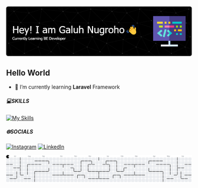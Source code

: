 <!--
**galuhnugroho/galuhnugroho** is a ✨ _special_ ✨ repository because its `README.md` (this file) appears on your GitHub profile.

Here are some ideas to get you started:

- 🔭 I’m currently working on ...
- 🌱 I’m currently learning ...
- 👯 I’m looking to collaborate on ...
- 🤔 I’m looking for help with ...
- 💬 Ask me about ...
- 📫 How to reach me: ...
- 😄 Pronouns: ...
- ⚡ Fun fact: ...
-->

![Header](img/github-header-1.png)

## Hello World

- 🌱 I’m currently learning **Laravel** Framework

##### 💻SKILLS

[![My Skills](https://skillicons.dev/icons?i=html,css,bootstrap,php,laravel&theme=dark)](https://skillicons.dev)

<!-- ![Top Langs](https://github-readme-stats.vercel.app/api/top-langs/?username=galuhnugroho) -->

<!-- <img src="https://img.shields.io/badge/HTML5-E34F26?style=for-the-badge&logo=html5&logoColor=white" />
<img src="https://img.shields.io/badge/CSS3-1572B6?style=for-the-badge&logo=css3&logoColor=white" />
<img src="https://img.shields.io/badge/PHP-777BB4?style=for-the-badge&logo=php&logoColor=white" />
<img src="https://img.shields.io/badge/JavaScript-323330?style=for-the-badge&logo=javascript&logoColor=F7DF1E" />
<img src="https://img.shields.io/badge/Laravel-FF2D20?style=for-the-badge&logo=laravel&logoColor=white" />
<img src="https://img.shields.io/badge/Postman-FF6C37?style=for-the-badge&logo=Postman&logoColor=white" />
<img src="https://img.shields.io/badge/Bootstrap-563D7C?style=for-the-badge&logo=bootstrap&logoColor=white" /> -->

##### 🌐SOCIALS

[![Instagram](https://img.shields.io/badge/Instagram-E4405F?style=for-the-badge&logo=instagram&logoColor=white)](https://www.instagram.com/mistervasko/)
[![LinkedIn](https://img.shields.io/badge/LinkedIn-0077B5?style=for-the-badge&logo=linkedin&logoColor=white)](https://www.linkedin.com/in/galuhwnugroho)

<!-- ##### MY GITHUB STATS

![GitHub Stats](https://github-readme-stats.vercel.app/api?username=galuhnugroho&hide=contribs,prs,issues,stars&show_icons=true&theme=apprentice) -->

<picture>
  <source media="(prefers-color-scheme: dark)" srcset="https://raw.githubusercontent.com/galuhnugroho/galuhnugroho/output/pacman-contribution-graph-dark.svg">
  <source media="(prefers-color-scheme: light)" srcset="https://raw.githubusercontent.com/galuhnugroho/galuhnugroho/output/pacman-contribution-graph.svg">
  <img alt="pacman contribution graph" src="https://raw.githubusercontent.com/galuhnugroho/galuhnugroho/output/pacman-contribution-graph.svg">
</picture>

###
